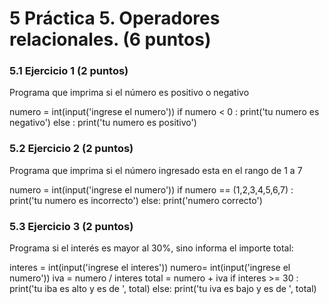 # 5 Práctica 5. Operadores relacionales. (6 puntos) 
### 5.1 Ejercicio 1 (2 puntos)
Programa que imprima si el número es positivo o negativo

numero = int(input('ingrese el numero'))
if numero < 0 :
  print('tu numero es negativo')
else :
    print('tu numero es positivo')

### 5.2 Ejercicio 2 (2 puntos)
Programa que imprima si el número ingresado esta en el rango de 1 a 7

numero = int(input('ingrese el numero'))
if numero == (1,2,3,4,5,6,7) :
  print('tu numero es incorrecto')
else:
  print('numero correcto')


### 5.3 Ejercicio 3 (2 puntos)
Programa si el interés es mayor al 30%, sino informa el importe total:

interes = int(input('ingrese el interes'))
numero= int(input('ingrese el numero'))
iva = numero / interes
total = numero + iva
if interes >= 30 :
  print('tu iba es alto y es de ', total)
else:
  print('tu iva es bajo  y es de ', total)
